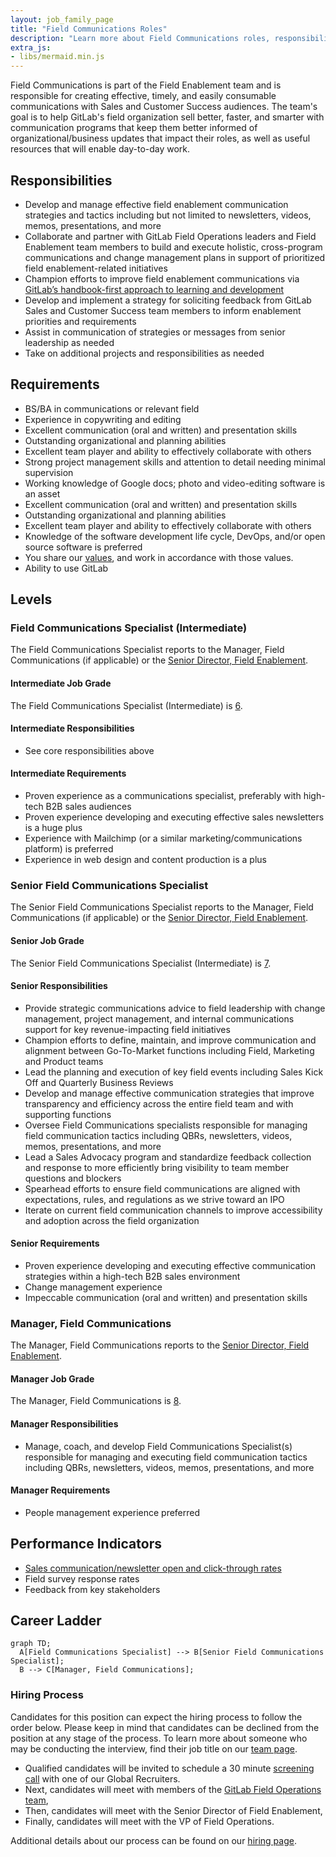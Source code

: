 ```yaml
---
layout: job_family_page
title: "Field Communications Roles"
description: "Learn more about Field Communications roles, responsibilities and requirements."
extra_js:
- libs/mermaid.min.js
---
```


Field Communications is part of the Field Enablement team and is responsible for creating effective, timely, and easily consumable communications with Sales and Customer Success audiences. The team's goal is to help GitLab's field organization sell better, faster, and smarter with communication programs that keep them better informed of organizational/business updates that impact their roles, as well as useful resources that will enable day-to-day work. 

## Responsibilities
- Develop and manage effective field enablement communication strategies and tactics including but not limited to newsletters, videos, memos, presentations, and more
- Collaborate and partner with GitLab Field Operations leaders and Field Enablement team members to build and execute holistic, cross-program communications and change management plans in support of prioritized field enablement-related initiatives
- Champion efforts to improve field enablement communications via [GitLab’s handbook-first approach to learning and development](/handbook/sales/field-operations/field-enablement/#handbook-first-approach-to-gitlab-learning-and-development-materials)
- Develop and implement a strategy for soliciting feedback from GitLab Sales and Customer Success team members to inform enablement priorities and requirements
- Assist in communication of strategies or messages from senior leadership as needed
- Take on additional projects and responsibilities as needed

## Requirements
- BS/BA in communications or relevant field
- Experience in copywriting and editing
- Excellent communication (oral and written) and presentation skills
- Outstanding organizational and planning abilities
- Excellent team player and ability to effectively collaborate with others
- Strong project management skills and attention to detail needing minimal supervision
- Working knowledge of Google docs; photo and video-editing software is an asset
- Excellent communication (oral and written) and presentation skills
- Outstanding organizational and planning abilities
- Excellent team player and ability to effectively collaborate with others
- Knowledge of the software development life cycle, DevOps, and/or open source software is preferred
- You share our [values](/handbook/values/), and work in accordance with those values.
- Ability to use GitLab

## Levels
### Field Communications Specialist (Intermediate) 
The Field Communications Specialist reports to the Manager, Field Communications (if applicable) or the [Senior Director, Field Enablement](/job-families/sales/director-of-field-enablement/#senior-director-field-enablement).

#### Intermediate Job Grade
The Field Communications Specialist (Intermediate) is [6](/handbook/total-rewards/compensation/compensation-calculator/#gitlab-job-grades).

#### Intermediate Responsibilities
- See core responsibilities above

#### Intermediate Requirements
- Proven experience as a communications specialist, preferably with high-tech B2B sales audiences
- Proven experience developing and executing effective sales newsletters is a huge plus
- Experience with Mailchimp (or a similar marketing/communications platform) is preferred 
- Experience in web design and content production is a plus

### Senior Field Communications Specialist
The Senior Field Communications Specialist reports to the Manager, Field Communications (if applicable) or the [Senior Director, Field Enablement](/job-families/sales/director-of-field-enablement/#senior-director-field-enablement).

#### Senior Job Grade
The Senior Field Communications Specialist (Intermediate) is [7](/handbook/total-rewards/compensation/compensation-calculator/#gitlab-job-grades).

#### Senior Responsibilities
* Provide strategic communications advice to field leadership with change management, project management, and internal communications support for key revenue-impacting field initiatives
* Champion efforts to define, maintain, and improve communication and alignment between Go-To-Market functions including Field, Marketing and Product teams
* Lead the planning and execution of key field events including Sales Kick Off and Quarterly Business Reviews
* Develop and manage effective communication strategies that improve transparency and efficiency across the entire field team and with supporting functions
* Oversee Field Communications specialists responsible for managing field communication tactics including QBRs, newsletters, videos, memos, presentations, and more
* Lead a Sales Advocacy program and standardize feedback collection and response to more efficiently bring visibility to team member questions and blockers
* Spearhead efforts to ensure field communications are aligned with expectations, rules, and regulations as we strive toward an IPO
* Iterate on current field communication channels to improve accessibility and adoption across the field organization

#### Senior Requirements
* Proven experience developing and executing effective communication strategies within a high-tech B2B sales environment
* Change management experience
* Impeccable communication (oral and written) and presentation skills

### Manager, Field Communications
The Manager, Field Communications reports to the [Senior Director, Field Enablement](/job-families/sales/director-of-field-enablement/#senior-director-field-enablement).

#### Manager Job Grade
The Manager, Field Communications is [8](/handbook/total-rewards/compensation/compensation-calculator/#gitlab-job-grades).

#### Manager Responsibilities
* Manage, coach, and develop Field Communications Specialist(s) responsible for managing and executing field communication tactics including QBRs, newsletters, videos, memos, presentations, and more

#### Manager Requirements
* People management experience preferred

## Performance Indicators
- [Sales communication/newsletter open and click-through rates](/handbook/sales/field-communications/field-flash-newsletter/#measurement)
- Field survey response rates
- Feedback from key stakeholders

## Career Ladder
```mermaid
graph TD;
  A[Field Communications Specialist] --> B[Senior Field Communications Specialist];
  B --> C[Manager, Field Communications];
```

### Hiring Process
Candidates for this position can expect the hiring process to follow the order below. Please keep in mind that candidates can be declined from the position at any stage of the process. To learn more about someone who may be conducting the interview, find their job title on our [team page](/company/team/).
* Qualified candidates will be invited to schedule a 30 minute [screening call](/handbook/hiring/interviewing/#screening-call) with one of our Global Recruiters.
* Next, candidates will meet with members of the [GitLab Field Operations team](/company/team/?department=field-operations),
* Then, candidates will meet with the Senior Director of Field Enablement, 
* Finally, candidates will meet with the VP of Field Operations.

Additional details about our process can be found on our [hiring page](/handbook/hiring/).
